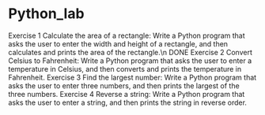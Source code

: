 # Python_lab
Exercise 1
    Calculate the area of a rectangle: Write a Python program that asks the user to enter the width and height of a rectangle, and then calculates and prints the area of the rectangle.\n DONE
Exercise 2
    Convert Celsius to Fahrenheit: Write a Python program that asks the user to enter a temperature in Celsius, and then converts and prints the temperature in Fahrenheit.
Exercise 3
    Find the largest number: Write a Python program that asks the user to enter three numbers, and then prints the largest of the three numbers.
Exercise 4
    Reverse a string: Write a Python program that asks the user to enter a string, and then prints the string in reverse order.